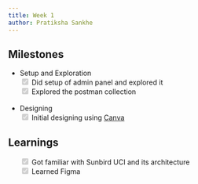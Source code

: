```yaml
---
title: Week 1
author: Pratiksha Sankhe
---
```


## Milestones

<ul>
  <li>Setup and Exploration</li>
  <input type="checkbox" disabled="" checked="true"/> Did setup of admin panel and explored it <br/>
    <input type="checkbox" disabled="" checked="true"/> Explored the postman collection <br/><br/>
  <li>Designing</li>
  <input type="checkbox" disabled="" checked="true"/> Initial designing using <a href="https://www.canva.com/design/DAFnxbRHmME/Nh8aU4-syWyM2VeR46Cyzw/edit?utm_content=DAFnxbRHmME&utm_campaign=designshare&utm_medium=link2&utm_source=sharebutton">Canva</a> <br/>
</ul>

## Learnings

<ul>
<input type="checkbox" disabled="" checked="true"/> Got familiar with Sunbird UCI and its architecture <br/>
<input type="checkbox" disabled="" checked="true"/> Learned Figma<br/><br/>
</ul>
